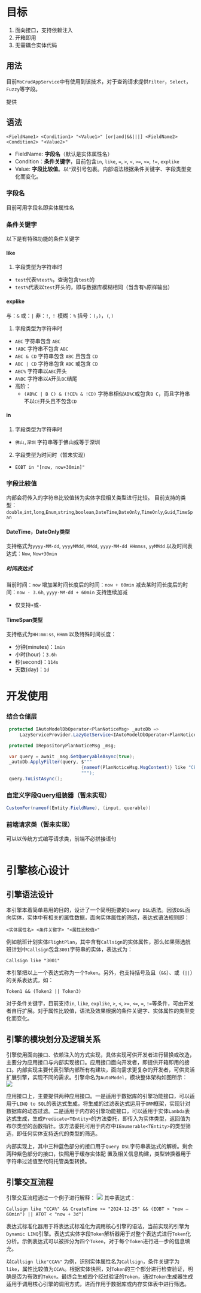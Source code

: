 # 目标
1. 面向接口，支持依赖注入
2. 开箱即用
3. 无需耦合实体代码


## 用法

目前`MoCrudAppService`中有使用到该技术，对于查询请求提供`Filter`，`Select`，`Fuzzy`等字段。

提供

## 语法

`<FieldName1> <Condition1> "<Value1>" [or|and|&&|||] <FieldName2> <Condition2> "<Value2>"`
- FieldName: **字段名**（默认是实体属性名）
- Condition：**条件关键字**，目前包含`in`, `like`, `=`, `>`, `<`, `>=`, `<=`, `!=`, `explike`
- Value: **字段比较值**。以`"`双引号包裹。内部语法根据条件关键字、字段类型变化而变化。

### 字段名

目前可用字段名即实体属性名

### 条件关键字

以下是有特殊功能的条件关键字

#### like
1. 字段类型为字符串时
- `test`代表`%test%`，查询包含`test`的
- `test%`代表以`test`开头的，即与数据库模糊相同（当含有`%`原样输出）

#### explike
与：`&`
或：`|`
非：`!`, `！`
模糊：`%`
括号：`(`，`)`，`（`, `）`
1. 字段类型为字符串时
- `ABC` 字符串包含 `ABC`
- `!ABC` 字符串不包含 `ABC`
- `ABC & CD` 字符串包含 `ABC` 且包含 `CD`
- `ABC | CD` 字符串包含 `ABC` 或包含 `CD`
- `ABC%` 字符串以`ABC`开头
- `A%BC` 字符串以`A`开头`BC`结尾
- 高阶：
	- `(AB%C | B C) & (!CE% & !CD)`  字符串相似`AB%C`或包含`B C`，而且字符串不以`CE`开头且不包含`CD`

#### in
1. 字段类型为字符串时
- `佛山,深圳` 字符串等于佛山或等于深圳
2. 字段类型为时间时（暂未实现）
- `EOBT in "[now, now+30min]"`


### 字段比较值

内部会将传入的字符串比较值转为实体字段相关类型进行比较。
目前支持的类型：`double`,`int`,`long`,`Enum`,`string`,`boolean`,`DateTime`,`DateOnly`,`TimeOnly`,`Guid`,`TimeSpan`


#### DateTime，DateOnly类型
支持格式为`yyyy-MM-dd`, `yyyyMMdd`, `MMdd`, `yyyy-MM-dd HHmmss`, `yyMMdd`
以及时间表达式：`Now`, `Now+30min`

##### 时间表达式
当前时间：`now`
增加某时间长度后的时间：`now + 60min`
减去某时间长度后的时间：`now - 3.6h`, `yyyy-MM-dd + 60min`
支持连续加减
- 仅支持`+`或`-`

#### TimeSpan类型
支持格式为`HH:mm:ss`, `HHmm`
以及特殊时间长度：
- 分钟(minutes)：`1min`
- 小时(hour)：`3.6h`
- 秒(second)：`114s`
- 天数(day)：`1d`


# 开发使用

### 结合仓储层


```cs
 protected IAutoModelDbOperator<PlanNoticeMsg> _autoDb =>
     LazyServiceProvider.LazyGetService<IAutoModelDbOperator<PlanNoticeMsg>>()!;

 protected IRepositoryPlanNoticeMsg _msg;

 var query = await _msg.GetQueryableAsync(true);
 _autoDb.ApplyFilter(query, $"""
                            {nameof(PlanNoticeMsg.MsgContent)} like "CBD"
                            """);
 query.ToListAsync();
```


### 自定义字段Query组装器（暂未实现）


```cs
CustomFor(nameof(Entity.FieldName), (input, querable))
```

### 前端请求类（暂未实现）

可以以传统方式编写请求类，前端不必拼接语句
```cs


```




# 引擎核心设计

## 引擎语法设计

本引擎本着简单易用的目的，设计了一个简明扼要的`Query DSL`语法。因该`DSL`面向实体，实体中有相关的属性数据，面向实体属性的筛选，表达式语法规则即：

`<实体属性名> <条件关键字> "<属性比较值>"`

例如航班计划实体`FlightPlan`，其中含有`Callsign`的实体属性，那么如果筛选航班计划中`Callsign`包含`3001`字符串的实体，表达式为：

`Callsign like "3001"`

本引擎把以上一个表达式称为一个`Token`。另外，也支持括号及且（`&&`）、或（`||`）的关系表达式，如：

`Token1 && (Token2 || Token3)`

对于条件关键字，目前支持`in`, `like`, `explike`, `>`, `<`, `>=`, `<=`, `=`, `!=`等条件，可由开发者自行扩展。对于属性比较值，语法及效果根据的条件关键字、实体属性的类型变化而变化。

## 引擎的模块划分及逻辑关系

引擎使用面向接口、依赖注入的方式实现，具体实现可供开发者进行替换或改造，主要分为应用接口与内部实现接口。应用接口面向开发者，即提供开箱即用的接口。内部实现主要代表引擎内部所有构建块，面向需求更复杂的开发者，可供灵活扩展引擎，实现不同的需求。引擎命名为`AutoModel`，模块整体架构如图所示：
![](../../attachments/Pasted%20image%2020250408100554.png)


应用接口上，主要提供两种应用接口。一是适用于数据库的引擎功能接口，可以适用于`LINQ to SQL`的表达式生成，将生成的过滤表达式运用于`ORM`框架，实现针对数据库的动态过滤。二是适用于内存的引擎功能接口，可以适用于实体`Lambda`表达式生成，生成`Predicate<TEntity>`的方法委托，即传入为实体类型，返回值为布尔类型的函数指针。该方法委托可用于内存中`IEnumerable<TEntity>`的类型筛选，即任何实体支持迭代的类型的筛选。

内部实现上，其中三种蓝色部分的接口用于`Query DSL`字符串表达式的解析。剩余两种紫色部分的接口，快照用于缓存实体配 置及相关信息构建，类型转换器用于字符串过滤值至代码托管类型转换。

## 引擎交互流程

引擎交互流程通过一个例子进行解释：
![](../../attachments/Pasted%20image%2020250408100610.png)
其中表达式：

`Callsign like "CCA%" && CreateTime >= "2024-12-25" && (EOBT > "now – 60min") || ATOT < "now + 3d")`

表达式标准化器用于将表达式标准化为调用核心引擎的语法，当前实现的引擎为`Dynamic LINQ`引擎。表达式实体字段`Token`解析器用于对整个表达式进行`Token`化分析。示例表达式可以被拆分为四个`Token`，对于每个`Token`进行进一步的信息填充。

以`Callsign like"CCA%"` 为例，识别实体属性名为`Callsign`，条件关键字为`like`，属性比较值为`CCA%`。根据实体快照，对`Token`的三个部分进行检查验证，明确是否为有效的`Token`。最终会生成四个经过验证的`Token`，通过`Token`生成器生成适用于调用核心引擎的调用方式，进而作用于数据库或内存实体表中进行筛选。
